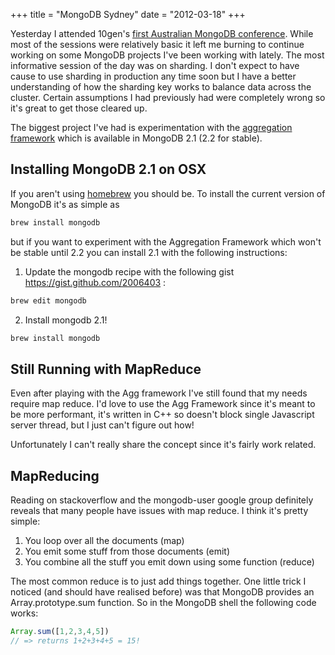 +++
title = "MongoDB Sydney"
date = "2012-03-18"
+++

Yesterday I attended 10gen's [first Australian MongoDB
conference](http://www.10gen.com/events/mongodb-sydney). While most of
the sessions were relatively basic it left me burning to continue
working on some MongoDB projects I've been working with lately.
The most informative session of the day was on sharding. I don't expect
to have cause to use sharding in production any time soon but I have a
better understanding of how the sharding key works to balance data
across the cluster. Certain assumptions I had previously had were
completely wrong so it's great to get those cleared up.
<!-- more -->
The biggest project I've had is experimentation with the [aggregation
framework](http://blog.mongodb.org/post/16015854270/operations-in-the-new-aggregation-framework) which is available in MongoDB 2.1 (2.2 for stable).

Installing MongoDB 2.1 on OSX
-----------------------------
If you aren't using [homebrew](https://github.com/mxcl/homebrew) you should be.
To install the current version of MongoDB it's as simple as

```sh
brew install mongodb
```

but if you want to experiment with the Aggregation Framework which won't
be stable until 2.2 you can install 2.1 with the following instructions:

1. Update the mongodb recipe with the following gist
   https://gist.github.com/2006403 :

```ruby
brew edit mongodb
```

2. Install mongodb 2.1!

```ruby
brew install mongodb
```

Still Running with MapReduce
----------------------------
Even after playing with the Agg framework I've still found that my
needs require map reduce. I'd love to use the Agg Framework since it's
meant to be more performant, it's written in C++ so doesn't block single
Javascript server thread, but I just can't figure out how!

Unfortunately I can't really share the concept since it's fairly work
related.

MapReducing
-----------
Reading on stackoverflow and the mongodb-user google group definitely
reveals that many people have issues with map reduce. I think it's
pretty simple:

1. You loop over all the documents (map)
2. You emit some stuff from those documents (emit)
3. You combine all the stuff you emit down using some function (reduce)

The most common reduce is to just add things together. One little trick
I noticed (and should have realised before) was that MongoDB provides an
Array.prototype.sum function. So in the MongoDB shell the following code
works:

```javascript
Array.sum([1,2,3,4,5])
// => returns 1+2+3+4+5 = 15!
```
